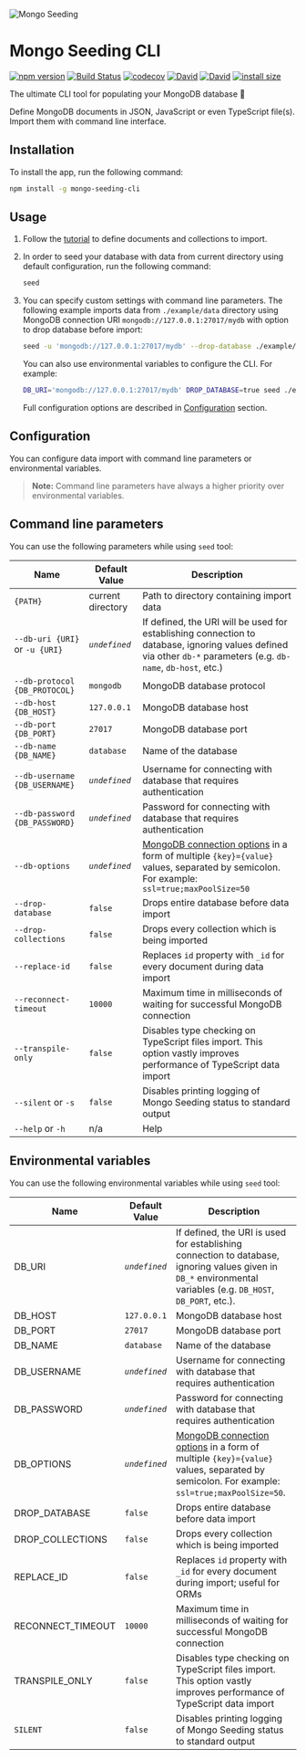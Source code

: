 ![Mongo Seeding](https://raw.githubusercontent.com/pkosiec/mongo-seeding/master/docs/assets/logo.png)

# Mongo Seeding CLI

[![npm version](https://badge.fury.io/js/mongo-seeding-cli.svg)](https://npmjs.org/package/mongo-seeding-cli) [![Build Status](https://travis-ci.org/pkosiec/mongo-seeding.svg?branch=master)](https://travis-ci.org/pkosiec/mongo-seeding) [![codecov](https://codecov.io/gh/pkosiec/mongo-seeding/branch/master/graph/badge.svg?flag=cli)](https://codecov.io/gh/pkosiec/mongo-seeding) [![David](https://img.shields.io/david/pkosiec/mongo-seeding.svg?path=cli)]() [![David](https://img.shields.io/david/dev/pkosiec/mongo-seeding.svg?path=cli)]() [![install size](https://packagephobia.now.sh/badge?p=mongo-seeding-cli)](https://packagephobia.now.sh/result?p=mongo-seeding-cli)

The ultimate CLI tool for populating your MongoDB database :rocket: 

Define MongoDB documents in JSON, JavaScript or even TypeScript file(s). Import them with command line interface.

## Installation

To install the app, run the following command:

```bash
npm install -g mongo-seeding-cli
```

## Usage

1. Follow the [tutorial](https://github.com/pkosiec/mongo-seeding/blob/master/docs/import-data-definition.md) to define documents and collections to import.
1. In order to seed your database with data from current directory using default configuration, run the following command:

    ```bash
    seed
    ```

1. You can specify custom settings with command line parameters. The following example imports data from `./example/data` directory using MongoDB connection URI `mongodb://127.0.0.1:27017/mydb` with option to drop database before import:

    ```bash
    seed -u 'mongodb://127.0.0.1:27017/mydb' --drop-database ./example/data
    ```

    You can also use environmental variables to configure the CLI. For example:

    ```bash
    DB_URI='mongodb://127.0.0.1:27017/mydb' DROP_DATABASE=true seed ./example/data
    ```

    Full configuration options are described in [Configuration](#configuration) section.

## Configuration

You can configure data import with command line parameters or environmental variables.

> **Note:** Command line parameters have always a higher priority over environmental variables.

## Command line parameters

You can use the following parameters while using `seed` tool:

| Name        | Default Value  | Description         |
|-------------|----------------|---------------------|
| `{PATH}` | current directory | Path to directory containing import data |
| `--db-uri {URI}` or `-u {URI}` | *`undefined`* | If defined, the URI will be used for establishing connection to database, ignoring values defined via other `db-*` parameters (e.g. `db-name`, `db-host`, etc.)
| `--db-protocol {DB_PROTOCOL}` | `mongodb` | MongoDB database protocol |
| `--db-host {DB_HOST}` | `127.0.0.1` | MongoDB database host |
| `--db-port {DB_PORT}` | `27017` | MongoDB database port |
| `--db-name {DB_NAME}` | `database` | Name of the database |
| `--db-username {DB_USERNAME}` | *`undefined`*  | Username for connecting with database that requires authentication |
| `--db-password {DB_PASSWORD}` | *`undefined`*  | Password for connecting with database that requires authentication |
| `--db-options` | *`undefined`* | [MongoDB connection options](https://docs.mongodb.com/manual/reference/connection-string/) in a form of multiple `{key}={value}` values, separated by semicolon. For example: `ssl=true;maxPoolSize=50` |
| `--drop-database` | `false` | Drops entire database before data import |
| `--drop-collections` | `false` | Drops every collection which is being imported |
| `--replace-id` | `false` | Replaces `id` property with `_id` for every document during data import |
| `--reconnect-timeout` | `10000` | Maximum time in milliseconds of waiting for successful MongoDB connection |
| `--transpile-only` | `false` | Disables type checking on TypeScript files import. This option vastly improves performance of TypeScript data import |
| `--silent` or `-s` | `false` | Disables printing logging of Mongo Seeding status to standard output |
| `--help` or `-h` | n/a | Help

## Environmental variables

You can use the following environmental variables while using `seed` tool:

| Name        | Default Value  | Description         |
|-------------|----------------|---------------------|
| DB_URI | *`undefined`* | If defined, the URI is used for establishing connection to database, ignoring values given in `DB_*` environmental variables (e.g. `DB_HOST`, `DB_PORT`, etc.).
| DB_HOST | `127.0.0.1` | MongoDB database host |
| DB_PORT | `27017` | MongoDB database port |
| DB_NAME | `database` | Name of the database |
| DB_USERNAME | *`undefined`* | Username for connecting with database that requires authentication |
| DB_PASSWORD | *`undefined`* | Password for connecting with database that requires authentication |
| DB_OPTIONS | *`undefined`* | [MongoDB connection options](https://docs.mongodb.com/manual/reference/connection-string/) in a form of multiple `{key}={value}` values, separated by semicolon. For example: `ssl=true;maxPoolSize=50`. |
| DROP_DATABASE | `false` | Drops entire database before data import |
| DROP_COLLECTIONS | `false` | Drops every collection which is being imported |
| REPLACE_ID | `false` | Replaces `id` property with `_id` for every document during import; useful for ORMs | 
| RECONNECT_TIMEOUT | `10000` | Maximum time in milliseconds of waiting for successful MongoDB connection |
| TRANSPILE_ONLY | `false` | Disables type checking on TypeScript files import. This option vastly improves performance of TypeScript data import |
| `SILENT` | `false` | Disables printing logging of Mongo Seeding status to standard output |